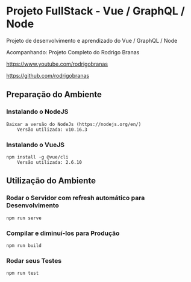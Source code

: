 # Projeto FullStack - Vue / GraphQL / Node

Projeto de desenvolvimento e aprendizado do Vue / GraphQL / Node

Acompanhando: Projeto Completo do Rodrigo Branas

https://www.youtube.com/rodrigobranas

https://github.com/rodrigobranas

## Preparação do Ambiente

### Instalando o NodeJS
```
Baixar a versão do NodeJs (https://nodejs.org/en/)
    Versão utilizada: v10.16.3
```
### Instalando o VueJS
```
npm install -g @vue/cli
    Versão utilizada: 2.6.10
```


## Utilização do Ambiente

### Rodar o Servidor com refresh automático para Desenvolvimento
```
npm run serve
```

### Compilar e diminuí-los para Produção
```
npm run build
```

### Rodar seus Testes
```
npm run test
```
